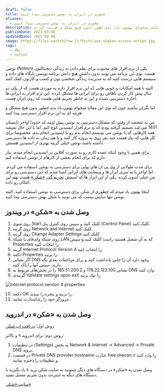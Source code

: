 ```yaml
---
draft: false
title: چجوری در ایران به نوشن دسترسی پیدا کنیم
aliases:
  - چجوری در ایران به نوشن دسترسی پیدا کنیم
description: توی این مقاله میخوام بهتون یاد بدم چطور بدون هیچ مشکل و هزینه ای به Notion دسترسی پیدا کنید.
publishDate: 2023-09-06
updatedDate: 2023-09-06
image: https://files.zachshirow.ir/Posts/use-shekan-access-notion.jpg
tags:
  - بلاگ
  - notion
---
```


نوشن (Notion) یکی از نرم افزار های محبوب برای نظم دادن به زندگی دیجیتالتون هست. توی این برنامه می تونید بدون داشتن هیچ دانش برنامه نویسی پایگاه های داده و سیستم هایی درست کنید که به مدیریت زندگی شخصی تون و کسب و کارتون کمک کنند. 

البته با همه امکانات و خوبی هایی که این نرم افزار داره یه موردی هست که از یکی دو سال پیش کار کردن باهاش رو برای ایرانی ها مشکل کرده. این نرم افزار به ایرانی ها اجازه دسترسی نمیده و این به خاطر تحریم هایی هست که روی ایران هست. 

اما نگران نباشید چون که توی این مقاله میخوام بهتون یاد بدم چطور بدون هیچ مشکل و هزینه ای به این نرم افزار دسترسی پیدا کنید. 

من به شخصه از وقتی که مشکل دسترسی به نوشن پیش اومد که حدودا اواخر تابستان 1401 می شد تصمیم گرفته بودم که به نرم افزار ابسیدین کوچ کنم. اما با این حال نمیشه همه کارهایی که با نوشن می تونستم انجام بدم رو با ابسیدین انجام بدم. مخصوصا برای کار هایی که نیاز هست چند نفر روی یه پروژه کار کنند و یا هم زمان به داده ها دسترسی داشته باشند نوشن خیلی گزینه بهتری از ابسیدین هستش. 

برای همین با وجود اینکه عمده کارم رو به صورت آفلاین در ابسیدین انجام میدم، نیاز دارم که برای انجام بعضی از کارهام از نوشن استفاده کنم. 

برای مدت طولانی از وی پی ان های پولی برای دسترسی به نوشن استفاده می کردم. اما اواخر با یه سری ابزار ها و وبسایت های ایرانی آشنا شدم که این دسترسی رو برای من خیلی آسون کرده. یکی از این ابزار ها که اسمش [تحریم گذر «شکن»](https://shecan.ir/) هست بهم این امکان رو داده. 

اینجا بهتون یاد میدم که چطوری از شکن برای دسترسی به نوشن استفاده کنید. البته نوشن تنها سایتی نیست که می تونید با شکن بهش دسترسی پیدا کنید. 

## وصل شدن به «شکن» در ویندوز

1. روی منوی Start کلیک کنید و سپس روی کنترل پنل (Control Panel) کلیک کنید.
2. روی گزینه Network and Internet کلیک کنید.
3. روی گزینه Change Adapter Settings کلیک کنید.
4. روی شبکه وای‌فای یا شبکه LAN که به آن متصل هستید راست کلیک کنید و سپس Properties را انتخاب کنید.
5. گزینه Internet Protocol Version 4 را انتخاب کنید.
6. دکمه Properties را بزنید.
7. اگر نشانی DNS وجود دارد آن را جایی یادداشت کنید و برای مراجعات بعدی نگه دارید. سپس آنها را پاک کنید.
8. نشانی 178.22.122.100 و 185.51.200.2 را در بخش‌های مربوط به DNS وارد کنید.
9. گزینه‌ی Validate settings upon exit را تیک بزنید.

![internet protocol version 4 properties](https://shecan.ir/wp-content/uploads/2019/06/properties.png)

10. دکمه OK را بزنید و پنجره را ببندید.
11. مرورگر خود را ری‌استارت نمایید.

## وصل شدن به «شکن» در اندروید


روش اول؛ [دریافت اپ شکن](https://shecan.ir/shecan.apk) 

روش دوم؛ برای اندروید ۹ و بالاتر:

1. در تنظیمات  (Settings) به بخش Network & Internet -> Advanced -> Private DNS بروید. 
2. در قسمت Private DNS provider hostname عبارت free.shecan.ir را وارد کنید و تنظیمات را ذخیره نمایید.

وصل شدن به «شکن» در دستگاه های دیگر
میتونید به سایت شکن برید تا یاد بگیرید با دستگاه های دیگه به اینترنت بدون تحریم متصل بشید. 

[سایت «شکن»](https://shecan.ir/)




